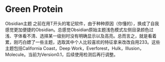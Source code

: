 # Green Protein
 Obsidian主题
之前在用T开头的笔记软件，由于种种原因（你懂的），换成了自我感觉更加便捷的Obsidian。总感觉Obsidian原始主题浅色模式左侧目录颜色过浅、字体看不清、选择某一级别时没有明确显示以及高亮。总而言之，就是看着累，刚巧白嫖了一些主题，选取其中个人比较喜欢的特征拿来改改自用233。这些主题包括California Coast，Deep Work，Everforest，Hulk，Illusion，Molecule。当前为Version0.1，后续使用检测后再行调整。
